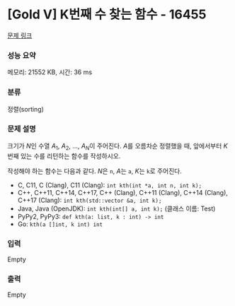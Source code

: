# [Gold V] K번째 수 찾는 함수 - 16455 

[문제 링크](https://www.acmicpc.net/problem/16455) 

### 성능 요약

메모리: 21552 KB, 시간: 36 ms

### 분류

정렬(sorting)

### 문제 설명

<p>크기가 <em>N</em>인 수열 <em>A</em><sub>1</sub>, <em>A</em><sub>2</sub>, ..., <em>A<sub>N</sub></em>이 주어진다. <em>A</em>를 오름차순 정렬했을 때, 앞에서부터 <em>K</em>번째 있는 수를 리턴하는 함수를 작성하시오.</p>

<p>작성해야 하는 함수는 다음과 같다. <em>N</em>은 <code>n</code>, <em>A</em>는 <code>a</code>, <em>K</em>는 <code>k</code>로 주어진다.</p>

<ul>
	<li>C, C11, C (Clang), C11 (Clang): <code>int kth(int *a, int n, int k);</code></li>
	<li>C++, C++11, C++14, C++17, C++ (Clang), C++11 (Clang), C++14 (Clang), C++17 (Clang): <code>int kth(std::vector<int> &a, int k);</code></li>
	<li>Java, Java (OpenJDK): <code>int kth(int[] a, int k);</code> (클래스 이름: Test)</li>
	<li>PyPy2, PyPy3: <code>def kth(a: list, k : int) -> int</code></li>
	<li>Go: <code>kth(a []int, k int) int</code></li>
</ul>

### 입력 

 Empty

### 출력 

 Empty

